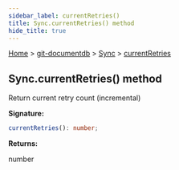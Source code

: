 ```yaml
---
sidebar_label: currentRetries()
title: Sync.currentRetries() method
hide_title: true
---
```


[Home](./index.md) &gt; [git-documentdb](./git-documentdb.md) &gt; [Sync](./git-documentdb.sync.md) &gt; [currentRetries](./git-documentdb.sync.currentretries.md)

## Sync.currentRetries() method

Return current retry count (incremental)

<b>Signature:</b>

```typescript
currentRetries(): number;
```
<b>Returns:</b>

number

